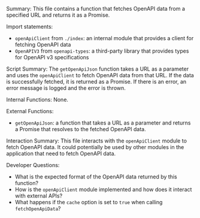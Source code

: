 Summary:
This file contains a function that fetches OpenAPI data from a specified URL and returns it as a Promise.

Import statements:
- `openApiClient` from `./index`: an internal module that provides a client for fetching OpenAPI data
- `OpenAPIV3` from `openapi-types`: a third-party library that provides types for OpenAPI v3 specifications

Script Summary:
The `getOpenApiJson` function takes a URL as a parameter and uses the `openApiClient` to fetch OpenAPI data from that URL. If the data is successfully fetched, it is returned as a Promise. If there is an error, an error message is logged and the error is thrown.

Internal Functions:
None.

External Functions:
- `getOpenApiJson`: a function that takes a URL as a parameter and returns a Promise that resolves to the fetched OpenAPI data.

Interaction Summary:
This file interacts with the `openApiClient` module to fetch OpenAPI data. It could potentially be used by other modules in the application that need to fetch OpenAPI data.

Developer Questions:
- What is the expected format of the OpenAPI data returned by this function?
- How is the `openApiClient` module implemented and how does it interact with external APIs?
- What happens if the `cache` option is set to `true` when calling `fetchOpenApiData`?